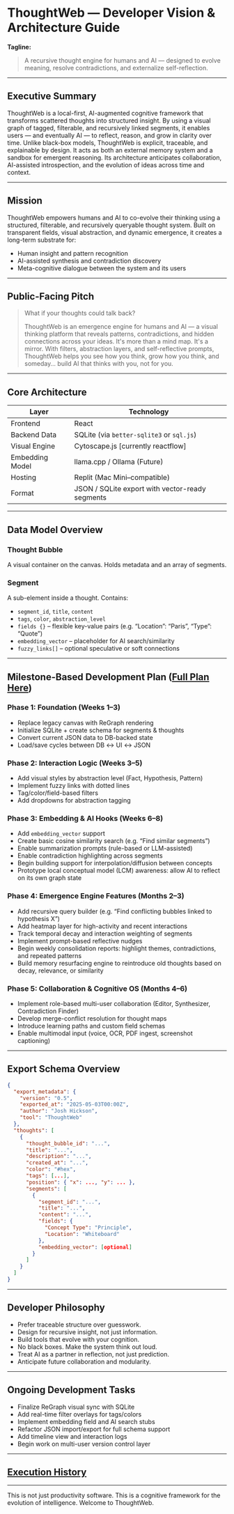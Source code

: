 # ThoughtWeb — Developer Vision & Architecture Guide

**Tagline:**

> A recursive thought engine for humans and AI — designed to evolve meaning, resolve contradictions, and externalize self-reflection.

---

## Executive Summary

ThoughtWeb is a local-first, AI-augmented cognitive framework that transforms scattered thoughts into structured insight. By using a visual graph of tagged, filterable, and recursively linked segments, it enables users — and eventually AI — to reflect, reason, and grow in clarity over time. Unlike black-box models, ThoughtWeb is explicit, traceable, and explainable by design. It acts as both an external memory system and a sandbox for emergent reasoning. Its architecture anticipates collaboration, AI-assisted introspection, and the evolution of ideas across time and context.

---

## Mission

ThoughtWeb empowers humans and AI to co-evolve their thinking using a structured, filterable, and recursively queryable thought system. Built on transparent fields, visual abstraction, and dynamic emergence, it creates a long-term substrate for:

* Human insight and pattern recognition
* AI-assisted synthesis and contradiction discovery
* Meta-cognitive dialogue between the system and its users

---

## Public-Facing Pitch

> What if your thoughts could talk back?
>
> ThoughtWeb is an emergence engine for humans and AI — a visual thinking platform that reveals patterns, contradictions, and hidden connections across your ideas. It's more than a mind map. It's a mirror. With filters, abstraction layers, and self-reflective prompts, ThoughtWeb helps you see how you think, grow how you think, and someday… build AI that thinks with you, not for you.

---

## Core Architecture

| Layer           | Technology                                      |
| --------------- | ----------------------------------------------- |
| Frontend        | React                                           |
| Backend Data    | SQLite (via `better-sqlite3` or `sql.js`)       |
| Visual Engine   | Cytoscape.js [currently reactflow]              |
| Embedding Model | llama.cpp / Ollama (Future)                     |
| Hosting         | Replit (Mac Mini–compatible)                    |
| Format          | JSON / SQLite export with vector-ready segments |

---

## Data Model Overview

### Thought Bubble

A visual container on the canvas. Holds metadata and an array of segments.

### Segment

A sub-element inside a thought. Contains:

* `segment_id`, `title`, `content`
* `tags`, `color`, `abstraction_level`
* `fields {}` – flexible key-value pairs (e.g. “Location”: “Paris”, “Type”: “Quote”)
* `embedding_vector` – placeholder for AI search/similarity
* `fuzzy_links[]` – optional speculative or soft connections

---

## Milestone-Based Development Plan ([Full Plan Here](https://github.com/joshhickson/thought-web/blob/master/docs/Merged%20Milestone-Based%20Development%20Plan%20v2.0.md))

### Phase 1: Foundation (Weeks 1–3)

* Replace legacy canvas with ReGraph rendering
* Initialize SQLite + create schema for segments & thoughts
* Convert current JSON data to DB-backed state
* Load/save cycles between DB ↔ UI ↔ JSON

### Phase 2: Interaction Logic (Weeks 3–5)

* Add visual styles by abstraction level (Fact, Hypothesis, Pattern)
* Implement fuzzy links with dotted lines
* Tag/color/field-based filters
* Add dropdowns for abstraction tagging

### Phase 3: Embedding & AI Hooks (Weeks 6–8)

* Add `embedding_vector` support
* Create basic cosine similarity search (e.g. “Find similar segments”)
* Enable summarization prompts (rule-based or LLM-assisted)
* Enable contradiction highlighting across segments
* Begin building support for interpolation/diffusion between concepts
* Prototype local conceptual model (LCM) awareness: allow AI to reflect on its own graph state

### Phase 4: Emergence Engine Features (Months 2–3)

* Add recursive query builder (e.g. “Find conflicting bubbles linked to hypothesis X”)
* Add heatmap layer for high-activity and recent interactions
* Track temporal decay and interaction weighting of segments
* Implement prompt-based reflective nudges
* Begin weekly consolidation reports: highlight themes, contradictions, and repeated patterns
* Build memory resurfacing engine to reintroduce old thoughts based on decay, relevance, or similarity

### Phase 5: Collaboration & Cognitive OS (Months 4–6)

* Implement role-based multi-user collaboration (Editor, Synthesizer, Contradiction Finder)
* Develop merge-conflict resolution for thought maps
* Introduce learning paths and custom field schemas
* Enable multimodal input (voice, OCR, PDF ingest, screenshot captioning)

---

## Export Schema Overview

```json
{
  "export_metadata": {
    "version": "0.5",
    "exported_at": "2025-05-03T00:00Z",
    "author": "Josh Hickson",
    "tool": "ThoughtWeb"
  },
  "thoughts": [
    {
      "thought_bubble_id": "...",
      "title": "...",
      "description": "...",
      "created_at": "...",
      "color": "#hex",
      "tags": [...],
      "position": { "x": ..., "y": ... },
      "segments": [
        {
          "segment_id": "...",
          "title": "...",
          "content": "...",
          "fields": {
            "Concept Type": "Principle",
            "Location": "Whiteboard"
          },
          "embedding_vector": [optional]
        }
      ]
    }
  ]
}
```

---

## Developer Philosophy

* Prefer traceable structure over guesswork.
* Design for recursive insight, not just information.
* Build tools that evolve with your cognition.
* No black boxes. Make the system think out loud.
* Treat AI as a partner in reflection, not just prediction.
* Anticipate future collaboration and modularity.

---

## Ongoing Development Tasks

* Finalize ReGraph visual sync with SQLite
* Add real-time filter overlays for tags/colors
* Implement embedding field and AI search stubs
* Refactor JSON import/export for full schema support
* Add timeline view and interaction logs
* Begin work on multi-user version control layer

---

## [Execution History](https://github.com/joshhickson/thought-web/blob/master/docs/Claude-Log.md)

---

This is not just productivity software.
This is a cognitive framework for the evolution of intelligence.
Welcome to ThoughtWeb.
